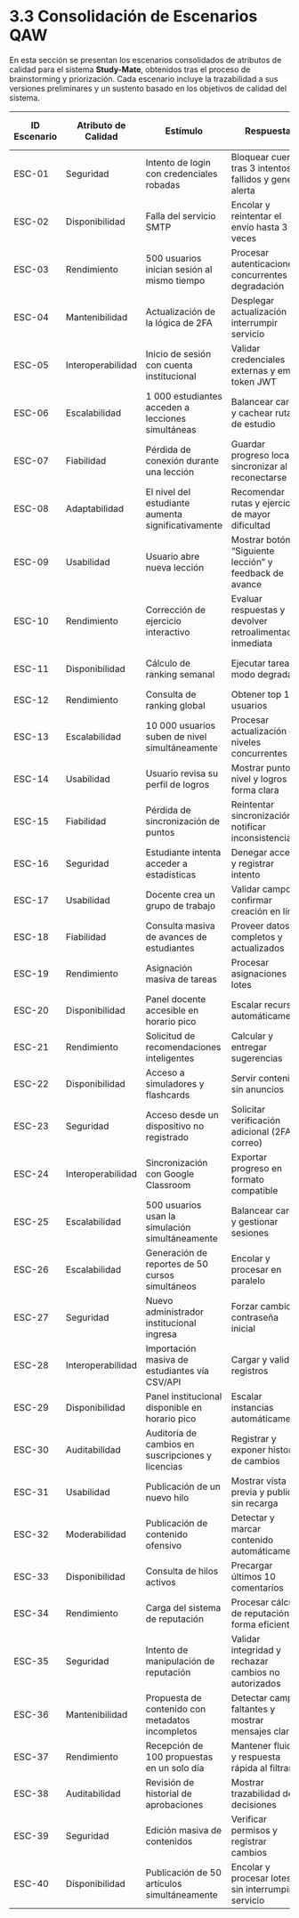 # 3.3 Consolidación de Escenarios QAW

En esta sección se presentan los escenarios consolidados de atributos de calidad para el sistema **Study-Mate**, obtenidos tras el proceso de brainstorming y priorización. Cada escenario incluye la trazabilidad a sus versiones preliminares y un sustento basado en los objetivos de calidad del sistema.

| **ID Escenario** | **Atributo de Calidad** | **Estímulo** | **Respuesta** | **ID Escenario Preliminar** | **Sustento** |
|------------------|--------------------------|--------------|---------------|------------------------------|---------------|
| ESC-01 | Seguridad | Intento de login con credenciales robadas | Bloquear cuenta tras 3 intentos fallidos y generar alerta | ESCP-01, ESCP-13 | Prevención de accesos no autorizados |
| ESC-02 | Disponibilidad | Falla del servicio SMTP | Encolar y reintentar el envío hasta 3 veces | ESCP-02 | Garantía de notificación confiable |
| ESC-03 | Rendimiento | 500 usuarios inician sesión al mismo tiempo | Procesar autenticaciones concurrentes sin degradación | ESCP-03 | Escalabilidad de acceso |
| ESC-04 | Mantenibilidad | Actualización de la lógica de 2FA | Desplegar actualización sin interrumpir servicio | ESCP-04 | Despliegue continuo |
| ESC-05 | Interoperabilidad | Inicio de sesión con cuenta institucional | Validar credenciales externas y emitir token JWT | ESCP-05 | Soporte para SSO externo |
| ESC-06 | Escalabilidad | 1 000 estudiantes acceden a lecciones simultáneas | Balancear carga y cachear rutas de estudio | ESCP-06 | Escalamiento horizontal |
| ESC-07 | Fiabilidad | Pérdida de conexión durante una lección | Guardar progreso local y sincronizar al reconectarse | ESCP-07 | Resiliencia offline |
| ESC-08 | Adaptabilidad | El nivel del estudiante aumenta significativamente | Recomendar rutas y ejercicios de mayor dificultad | ESCP-08 | Sugerencias dinámicas basadas en progreso |
| ESC-09 | Usabilidad | Usuario abre nueva lección | Mostrar botón “Siguiente lección” y feedback de avance | ESCP-09 | UX orientado a progreso |
| ESC-10 | Rendimiento | Corrección de ejercicio interactivo | Evaluar respuestas y devolver retroalimentación inmediata | ESCP-10 | Interactividad eficiente |
| ESC-11 | Disponibilidad | Cálculo de ranking semanal | Ejecutar tarea en modo degradado | ESCP-11 | Alta disponibilidad planificada |
| ESC-12 | Rendimiento | Consulta de ranking global | Obtener top 100 usuarios | ESCP-12 | Optimización de consultas |
| ESC-13 | Escalabilidad | 10 000 usuarios suben de nivel simultáneamente | Procesar actualización de niveles concurrentes | ESCP-13 | Procesamiento por lotes concurrentes |
| ESC-14 | Usabilidad | Usuario revisa su perfil de logros | Mostrar puntos, nivel y logros de forma clara | ESCP-14 | Diseño centrado en logros |
| ESC-15 | Fiabilidad | Pérdida de sincronización de puntos | Reintentar sincronización y notificar inconsistencia | ESCP-15 | Integridad de puntajes |
| ESC-16 | Seguridad | Estudiante intenta acceder a estadísticas | Denegar acceso y registrar intento | ESCP-16 | Control estricto de roles |
| ESC-17 | Usabilidad | Docente crea un grupo de trabajo | Validar campos y confirmar creación en línea | ESCP-17 | Interacción guiada y simple |
| ESC-18 | Fiabilidad | Consulta masiva de avances de estudiantes | Proveer datos completos y actualizados | ESCP-18 | Precisión en seguimiento |
| ESC-19 | Rendimiento | Asignación masiva de tareas | Procesar asignaciones por lotes | ESCP-19 | Tareas por lotes eficientes |
| ESC-20 | Disponibilidad | Panel docente accesible en horario pico | Escalar recursos automáticamente | ESCP-20 | Eficiencia bajo carga alta |
| ESC-21 | Rendimiento | Solicitud de recomendaciones inteligentes | Calcular y entregar sugerencias | ESCP-21 | Modelo predictivo optimizado |
| ESC-22 | Disponibilidad | Acceso a simuladores y flashcards | Servir contenido sin anuncios | ESCP-22 | Contenido sin interrupciones |
| ESC-23 | Seguridad | Acceso desde un dispositivo no registrado | Solicitar verificación adicional (2FA o correo) | ESCP-23 | Autenticación adaptativa |
| ESC-24 | Interoperabilidad | Sincronización con Google Classroom | Exportar progreso en formato compatible | ESCP-24 | Compatibilidad educativa estándar |
| ESC-25 | Escalabilidad | 500 usuarios usan la simulación simultáneamente | Balancear carga y gestionar sesiones | ESCP-25 | Escalado concurrente controlado |
| ESC-26 | Escalabilidad | Generación de reportes de 50 cursos simultáneos | Encolar y procesar en paralelo | ESCP-26 | Procesamiento batch eficiente |
| ESC-27 | Seguridad | Nuevo administrador institucional ingresa | Forzar cambio de contraseña inicial | ESCP-27 | Primera sesión protegida |
| ESC-28 | Interoperabilidad | Importación masiva de estudiantes vía CSV/API | Cargar y validar registros | ESCP-28 | Carga e integración masiva |
| ESC-29 | Disponibilidad | Panel institucional disponible en horario pico | Escalar instancias automáticamente | ESCP-29 | Alta disponibilidad vertical |
| ESC-30 | Auditabilidad | Auditoría de cambios en suscripciones y licencias | Registrar y exponer historial de cambios | ESCP-30 | Trazabilidad institucional |
| ESC-31 | Usabilidad | Publicación de un nuevo hilo | Mostrar vista previa y publicar sin recarga | ESCP-31 | UX instantánea y fluida |
| ESC-32 | Moderabilidad | Publicación de contenido ofensivo | Detectar y marcar contenido automáticamente | ESCP-32 | Moderación AI asistida |
| ESC-33 | Disponibilidad | Consulta de hilos activos | Precargar últimos 10 comentarios | ESCP-33 | Precarga optimizada |
| ESC-34 | Rendimiento | Carga del sistema de reputación | Procesar cálculo de reputación de forma eficiente | ESCP-34 | Algoritmo optimizado |
| ESC-35 | Seguridad | Intento de manipulación de reputación | Validar integridad y rechazar cambios no autorizados | ESCP-35 | Resistencia a fraude reputacional |
| ESC-36 | Mantenibilidad | Propuesta de contenido con metadatos incompletos | Detectar campos faltantes y mostrar mensajes claros | ESCP-36 | Validación automática |
| ESC-37 | Rendimiento | Recepción de 100 propuestas en un solo día | Mantener fluidez y respuesta rápida al filtrar | ESCP-37 | Flujo editorial optimizado |
| ESC-38 | Auditabilidad | Revisión de historial de aprobaciones | Mostrar trazabilidad de decisiones | ESCP-38 | Historial visible y exportable |
| ESC-39 | Seguridad | Edición masiva de contenidos | Verificar permisos y registrar cambios | ESCP-39 | Control estricto por rol |
| ESC-40 | Disponibilidad | Publicación de 50 artículos simultáneamente | Encolar y procesar lotes sin interrumpir el servicio | ESCP-40 | Publicación eficiente por lotes |
